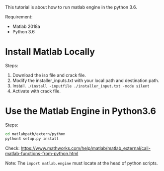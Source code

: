 This tutorial is about how to run matlab engine in the python 3.6.

Requirement:
+ Matlab 2018a
+ Python 3.6

# Install Matlab Locally

Steps:
1. Download the iso file and crack file. 
2. Modify the installer_inputs.txt with your local path and destination path.
3. Install. ```./install -inputfile ./installer_input.txt -mode silent```
4. Activate with crack file.

# Use the Matlab Engine in Python3.6

Steps:
```bash
cd matlabpath/extern/python
python3 setup.py install
```

Check: 
https://www.mathworks.com/help/matlab/matlab_external/call-matlab-functions-from-python.html

Note: 
The ```import matlab.engine``` must locate at the head of python scripts.

